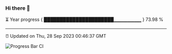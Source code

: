 ### Hi there 👋

⏳ Year progress { ██████████████████████▁▁▁▁▁▁▁▁ } 73.98 %

---

⏰ Updated on Thu, 28 Sep 2023 00:46:37 GMT

![Progress Bar CI](https://github.com/liununu/liununu/workflows/Progress%20Bar%20CI/badge.svg)
